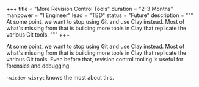 +++
title = "More Revision Control Tools"
duration = "2-3 Months"
manpower = "1 Engineer"
lead = "TBD"
status = "Future"
description = """
At some point, we want to stop using Git and use Clay instead.  Most of what's missing from that is building more tools in Clay that replicate the various Git tools.
"""
+++

At some point, we want to stop using Git and use Clay instead.  Most of what's missing from that is building more tools in Clay that replicate the various Git tools.  Even before that, revision control tooling is useful for forensics and debugging.

`~wicdev-wisryt` knows the most about this.